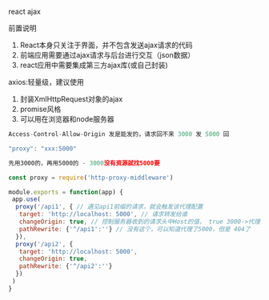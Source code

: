 react ajax

前置说明

1. React本身只关注于界面，并不包含发送ajax请求的代码
2. 前端应用需要通过ajax请求与后台进行交互（json数据）
3. react应用中需要集成第三方ajax库(或自己封装)

axios:轻量级，建议使用

1. 封装XmlHttpRequest对象的ajax
2. promise风格
3. 可以用在浏览器和node服务器

```js
Access-Control-Allow-Origin 发是能发的，请求回不来 3000 发 5000 回

"proxy": "xxx:5000"

先用3000的，再用5000的 - 3000没有资源就找5000要
```

```js
const proxy = require('http-proxy-middleware')

module.exports = function(app) {
 app.use(
  proxy('/api1', { // 遇见api1前缀的请求，就会触发该代理配置
   target: 'http://localhost: 5000', // 请求转发给谁
   changeOrigin: true, // 控制服务器收到的请求头中Host的值， true 3000->代理了5000->有true，服务器是以为是5000，没有就会知道原来是3000
   pathRewrite: {'^/api1':''} // 没有这个，可以知道代理了5000，但是 404了
  }),
  proxy('/api2', {
   target: 'http://localhost: 5000',
   changeOrigin: true,
   pathRewrite: {'^/api2':''}
  })
 )
}
```